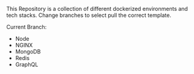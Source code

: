 This Repository is a collection of different dockerized environments and tech stacks.
Change branches to select pull the correct template.

Current Branch:
- Node
- NGINX
- MongoDB
- Redis
- GraphQL
